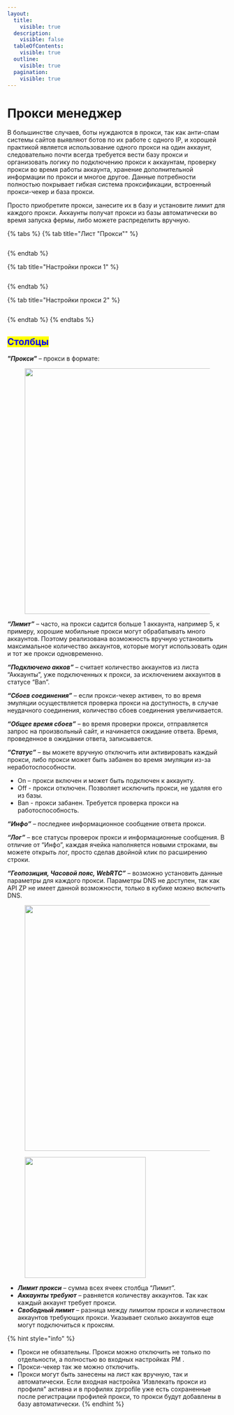 ```yaml
---
layout:
  title:
    visible: true
  description:
    visible: false
  tableOfContents:
    visible: true
  outline:
    visible: true
  pagination:
    visible: true
---
```


# Прокси менеджер

В большинстве случаев, боты нуждаются в прокси, так как анти-спам системы сайтов выявляют ботов по их работе с одного IP, и хорошей практикой является использование одного прокси на один аккаунт, следовательно почти всегда требуется вести базу прокси и организовать логику по подключению прокси к аккаунтам, проверку прокси во время работы аккаунта, хранение дополнительной информации по прокси и многое другое. Данные потребности полностью покрывает гибкая система проксификации, встроенный прокси-чекер и база прокси.&#x20;

Просто приобретите прокси, занесите их в базу и установите лимит для каждого прокси. Аккаунты получат прокси из базы автоматически во время запуска фермы, либо можете распределить вручную.

{% tabs %}
{% tab title="Лист "Прокси"" %}
<figure><img src="../.gitbook/assets/Прокси 1 (1).png" alt=""><figcaption></figcaption></figure>
{% endtab %}

{% tab title="Настройки прокси 1" %}
<figure><img src="../.gitbook/assets/Прокси 1.png" alt=""><figcaption></figcaption></figure>
{% endtab %}

{% tab title="Настройки прокси 2" %}
<figure><img src="../.gitbook/assets/image (39).png" alt=""><figcaption></figcaption></figure>
{% endtab %}
{% endtabs %}

## <mark style="color:blue;">Столбцы</mark>

_**"Прокси"**_ – прокси в формате:

<div align="center">

<figure><img src="../.gitbook/assets/image (40).png" alt="" width="563"><figcaption></figcaption></figure>

</div>

_**“Лимит”**_ – часто, на прокси садится больше 1 аккаунта, например 5, к примеру, хорошие мобильные прокси могут обрабатывать много аккаунтов. Поэтому реализована возможность вручную установить максимальное количество аккаунтов, которые могут использовать один и тот же прокси одновременно.

_**“Подключено акков”**_ – считает количество аккаунтов из листа “Аккаунты”, уже подключенных к прокси, за исключением аккаунтов в статусе “Ban”.

_**“Сбоев соединения”**_ – если прокси-чекер активен, то во время эмуляции осуществляется проверка прокси на доступность, в случае неудачного соединения, количество сбоев соединения увеличивается.

_**“Общее время сбоев”**_ – во время проверки прокси, отправляется запрос на произвольный сайт, и начинается ожидание ответа. Время, проведенное в ожидании ответа, записывается.

_**“Статус”**_ – вы можете вручную отключить или активировать каждый прокси, либо прокси может быть забанен во время эмуляции из-за неработоспособности.

* On – прокси включен и может быть подключен к аккаунту.
* Off - прокси отключен. Позволяет исключить прокси, не удаляя его из базы.
* Ban - прокси забанен. Требуется проверка прокси на работоспособность.

_**“Инфо”**_ – последнее информационное сообщение ответа прокси.

_**“Лог”**_ – все статусы проверок прокси и информационные сообщения. В отличие от “Инфо”, каждая ячейка наполняется новыми строками, вы можете открыть лог, просто сделав двойной клик по расширению строки.

_**“Геопозиция, Часовой пояс, WebRTC”**_ – возможно установить данные параметры для каждого прокси. Параметры DNS не доступен, так как API ZP не имеет данной возможности, только в кубике можно включить DNS.

<div align="left">

<figure><img src="../.gitbook/assets/image (41).png" alt="" width="563"><figcaption></figcaption></figure>

</div>

<div align="left">

<figure><img src="../.gitbook/assets/image (42).png" alt="" width="277"><figcaption></figcaption></figure>

</div>

* _**Лимит прокси**_ – сумма всех ячеек столбца “Лимит”.
* _**Аккаунты требуют**_ – равняется количеству аккаунтов. Так как каждый аккаунт требует прокси.
* _**Свободный лимит**_ – разница между лимитом прокси и количеством аккаунтов требующих прокси. Указывает сколько аккаунтов еще могут подключиться к проксям.

{% hint style="info" %}
* Прокси не обязательны. Прокси можно отключить не только по отдельности, а полностью во входных настройках PM .
* Прокси-чекер так же можно отключить.
* Прокси могут быть занесены на лист как вручную, так и автоматически. Eсли входная настройка 'Извлекать прокси из профиля" активна и в профилях zprpofile уже есть сохраненные после регистрации профилей прокси, то прокси будут добавлены в базу автоматически.
{% endhint %}
